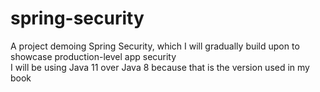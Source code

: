 # spring-security
A project demoing Spring Security, which I will gradually build upon to showcase production-level app security<br>
I will be using Java 11 over Java 8 because that is the version used in my book
